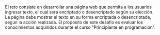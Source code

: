 El reto consiste en desarrollar una página web que permita a los usuarios ingresar texto, el cual será encriptado o desencriptado según su elección. La página debe mostrar el texto en su forma encriptada o desencriptada, según la acción realizada. El propósito de este desafío es evaluar los conocimientos adquiridos durante el curso "Principiante en programación".
